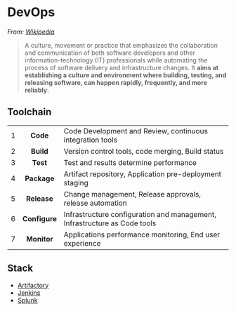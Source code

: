 # DevOps

*From: [Wikipedia](https://en.wikipedia.org/wiki/DevOps)*

> A culture, movement or practice that emphasizes the collaboration and communication of both software developers and other information-technology (IT) professionals while automating the process of software delivery and infrastructure changes. It **aims at establishing a culture and environment where building, testing, and releasing software, can happen rapidly, frequently, and more reliably**.

## Toolchain

|   |               |                                                                           |
|:-:|:-------------:|---------------------------------------------------------------------------|
| 1 |   **Code**    | Code Development and Review, continuous integration tools                 |
| 2 |   **Build**   | Version control tools, code merging, Build status                         |
| 3 |   **Test**    | Test and results determine performance                                    |
| 4 |  **Package**  | Artifact repository, Application pre-deployment staging                   |
| 5 |  **Release**  | Change management, Release approvals, release automation                  |
| 6 | **Configure** | Infrastructure configuration and management, Infrastructure as Code tools |
| 7 |  **Monitor**  | Applications performance monitoring, End user experience                  |

## Stack

-   [Artifactory]()
-   [Jenkins](./jenkins.md)
-   [Splunk]()
